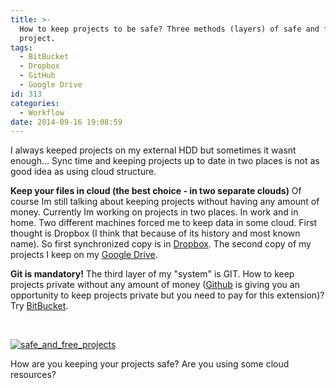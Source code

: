 ```yaml
---
title: >-
  How to keep projects to be safe? Three methods (layers) of safe and free
  project.
tags:
  - BitBucket
  - Dropbox
  - GitHub
  - Google Drive
id: 313
categories:
  - Workflow
date: 2014-09-16 19:08:59
---
```


I always keeped projects on my external HDD but sometimes it wasnt enough... Sync time and keeping projects up to date in two places is not as good idea as using cloud structure.
<!--more-->

**Keep your files in cloud (the best choice - in two separate clouds)**
Of course Im still talking about keeping projects without having any amount of money. Currently Im working on projects in two places. In work and in home. Two different machines forced me to keep data in some cloud. First thought is Dropbox (I think that because of its history and most known name). So first synchronized copy is in [Dropbox](https://www.dropbox.com/). The second copy of my projects I keep on my [Google Drive](https://drive.google.com/).

**Git is mandatory!**
The third layer of my "system" is GIT. How to keep projects private without any amount of money ([Github](http://www.github.com/) is giving you an opportunity to keep projects private but you need to pay for this extension)? Try [BitBucket](https://bitbucket.org/).

&nbsp;

[![safe_and_free_projects](http://fedojo.com/wp-content/uploads/2014/08/safe_and_free_projects1.jpg)](http://fedojo.com/wp-content/uploads/2014/08/safe_and_free_projects1.jpg)

How are you keeping your projects safe? Are you using some cloud resources?